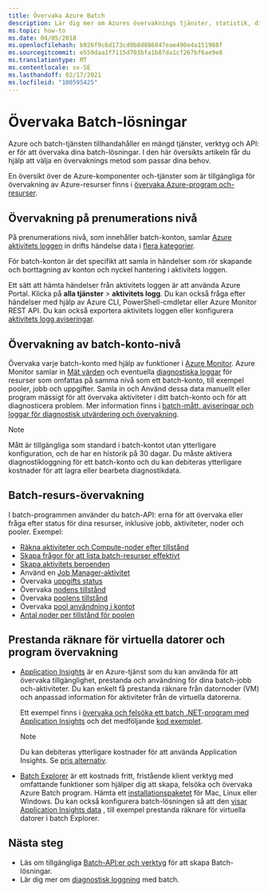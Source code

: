 ```yaml
---
title: Övervaka Azure Batch
description: Lär dig mer om Azures övervaknings tjänster, statistik, diagnostikloggar och andra övervakningsfunktioner för Azure Batch.
ms.topic: how-to
ms.date: 04/05/2018
ms.openlocfilehash: b926f9c6d173cd0b8d886047eae490e4a151988f
ms.sourcegitcommit: e559daa1f7115d703bfa1b87da1cf267bf6ae9e8
ms.translationtype: MT
ms.contentlocale: sv-SE
ms.lasthandoff: 02/17/2021
ms.locfileid: "100595425"
---
```

# <a name="monitor-batch-solutions"></a>Övervaka Batch-lösningar

Azure och batch-tjänsten tillhandahåller en mängd tjänster, verktyg och API: er för att övervaka dina batch-lösningar. I den här översikts artikeln får du hjälp att välja en övervaknings metod som passar dina behov.

En översikt över de Azure-komponenter och-tjänster som är tillgängliga för övervakning av Azure-resurser finns i [övervaka Azure-program och-resurser](../azure-monitor/overview.md).

## <a name="subscription-level-monitoring"></a>Övervakning på prenumerations nivå

På prenumerations nivå, som innehåller batch-konton, samlar [Azure aktivitets loggen](../azure-monitor/essentials/platform-logs-overview.md) in drifts händelse data i [flera kategorier](../azure-monitor/essentials/activity-log.md#view-the-activity-log).

För batch-konton är det specifikt att samla in händelser som rör skapande och borttagning av konton och nyckel hantering i aktivitets loggen.

Ett sätt att hämta händelser från aktivitets loggen är att använda Azure Portal. Klicka på **alla tjänster**  >  **aktivitets logg**. Du kan också fråga efter händelser med hjälp av Azure CLI, PowerShell-cmdletar eller Azure Monitor REST API. Du kan också exportera aktivitets loggen eller konfigurera [aktivitets logg aviseringar](../azure-monitor/alerts/alerts-activity-log.md).

## <a name="batch-account-level-monitoring"></a>Övervakning av batch-konto-nivå

Övervaka varje batch-konto med hjälp av funktioner i [Azure Monitor](../azure-monitor/overview.md). Azure Monitor samlar in [Mät värden](../azure-monitor/essentials/data-platform-metrics.md) och eventuella [diagnostiska loggar](../azure-monitor/essentials/platform-logs-overview.md) för resurser som omfattas på samma nivå som ett batch-konto, till exempel pooler, jobb och uppgifter. Samla in och Använd dessa data manuellt eller program mässigt för att övervaka aktiviteter i ditt batch-konto och för att diagnosticera problem. Mer information finns i [batch-mått, aviseringar och loggar för diagnostisk utvärdering och övervakning](batch-diagnostics.md).
 
> [!NOTE]
> Mått är tillgängliga som standard i batch-kontot utan ytterligare konfiguration, och de har en historik på 30 dagar. Du måste aktivera diagnostikloggning för ett batch-konto och du kan debiteras ytterligare kostnader för att lagra eller bearbeta diagnostikdata. 

## <a name="batch-resource-monitoring"></a>Batch-resurs-övervakning

I batch-programmen använder du batch-API: erna för att övervaka eller fråga efter status för dina resurser, inklusive jobb, aktiviteter, noder och pooler. Exempel:

* [Räkna aktiviteter och Compute-noder efter tillstånd](batch-get-resource-counts.md)
* [Skapa frågor för att lista batch-resurser effektivt](batch-efficient-list-queries.md)
* [Skapa aktivitets beroenden](batch-task-dependencies.md)
* Använd en [Job Manager-aktivitet](/rest/api/batchservice/job/add#jobmanagertask)
* Övervaka [uppgifts status](/rest/api/batchservice/task/list#taskstate)
* Övervaka [nodens tillstånd](/rest/api/batchservice/computenode/list#computenodestate)
* Övervaka [poolens tillstånd](/rest/api/batchservice/pool/get#poolstate)
* Övervaka [pool användning i kontot](/rest/api/batchservice/pool/listusagemetrics)
* [Antal noder per tillstånd för poolen](/rest/api/batchservice/account/listpoolnodecounts)

## <a name="vm-performance-counters-and-application-monitoring"></a>Prestanda räknare för virtuella datorer och program övervakning

* [Application Insights](../azure-monitor/app/app-insights-overview.md) är en Azure-tjänst som du kan använda för att övervaka tillgänglighet, prestanda och användning för dina batch-jobb och-aktiviteter. Du kan enkelt få prestanda räknare från datornoder (VM) och anpassad information för aktiviteter från de virtuella datorerna. 

  Ett exempel finns i [övervaka och felsöka ett batch .NET-program med Application Insights](monitor-application-insights.md) och det medföljande [kod exemplet](https://github.com/Azure/azure-batch-samples/tree/master/CSharp/ArticleProjects/ApplicationInsights).

  > [!NOTE]
  > Du kan debiteras ytterligare kostnader för att använda Application Insights. Se [pris alternativ](https://azure.microsoft.com/pricing/details/application-insights/). 
  >

* [Batch Explorer](https://github.com/Azure/BatchExplorer) är ett kostnads fritt, fristående klient verktyg med omfattande funktioner som hjälper dig att skapa, felsöka och övervaka Azure Batch program. Hämta ett [installationspaketet](https://azure.github.io/BatchExplorer/) för Mac, Linux eller Windows. Du kan också konfigurera batch-lösningen så att den [visar Application Insights data](https://github.com/Azure/batch-insights) , till exempel prestanda räknare för virtuella datorer i batch Explorer.


## <a name="next-steps"></a>Nästa steg

* Läs om tillgängliga [Batch-API:er och verktyg](batch-apis-tools.md) för att skapa Batch-lösningar.
* Lär dig mer om [diagnostisk loggning](batch-diagnostics.md) med batch.
